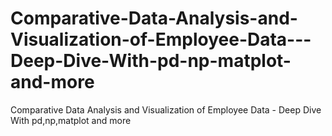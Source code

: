 # Comparative-Data-Analysis-and-Visualization-of-Employee-Data---Deep-Dive-With-pd-np-matplot-and-more
Comparative Data Analysis and Visualization of Employee Data - Deep Dive With pd,np,matplot and more
